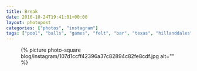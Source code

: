 ```yaml
---
title: Break
date: 2016-10-24T19:41:01+00:00
layout: photopost
categories: ["photos", "instagram"]
tags: ["pool", "balls", "games", "felt", "bar", "texas", "hillanddales"]
---
```


<figure class="photo photo--square">
  {% picture photo-square blog/instagram/107d1ccff42396a37c82894c82fe8cdf.jpg alt="" %}
</figure>


